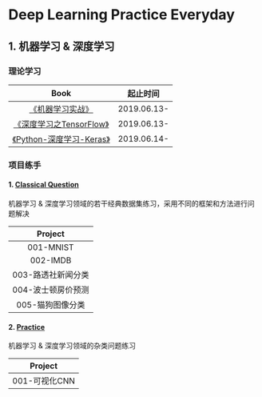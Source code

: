 # Deep Learning Practice Everyday

## 1. 机器学习 & 深度学习

### 理论学习 
|Book|起止时间|
| :--: | :--: | 
|[《机器学习实战》](https://github.com/huuuuusy/Deep-Learning-Practice-Everyday/tree/master/Book/%E6%9C%BA%E5%99%A8%E5%AD%A6%E4%B9%A0%E5%AE%9E%E6%88%98/01-knn)| 2019.06.13-|
|[《深度学习之TensorFlow》](https://github.com/huuuuusy/Deep-Learning-Practice-Everyday/tree/master/Book/%E6%B7%B1%E5%BA%A6%E5%AD%A6%E4%B9%A0%E4%B9%8BTensorFlow)| 2019.06.13-|
|[《Python-深度学习-Keras》](https://github.com/huuuuusy/Deep-Learning-Practice-Everyday/tree/master/Book/Python-%E6%B7%B1%E5%BA%A6%E5%AD%A6%E4%B9%A0-Keras)|2019.06.14-|

### 项目练手

#### 1. [Classical Question](https://github.com/huuuuusy/Deep-Learning-Practice-Everyday/tree/master/Project/Classical%20Question)

机器学习 & 深度学习领域的若干经典数据集练习，采用不同的框架和方法进行问题解决

|Project|
| :--: |
|001-MNIST|
|002-IMDB|
|003-路透社新闻分类|
|004-波士顿房价预测|
|005-猫狗图像分类|

#### 2. [Practice](https://github.com/huuuuusy/Deep-Learning-Practice-Everyday/tree/master/Project/Practice)

机器学习 & 深度学习领域的杂类问题练习

|Project|
| :--: |
|001-可视化CNN|
